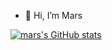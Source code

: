 - 👋 Hi, I’m Mars

[![mars's GitHub stats](https://github-readme-stats.vercel.app/api?username=Mwasigwa2)](https://github.com/Mwasigwa2/github-readme-stats)
